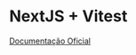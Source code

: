 # NextJS + Vitest

[Documentação Oficial](https://nextjs.org/docs/app/building-your-application/testing/vitest)
